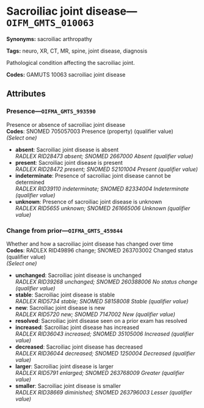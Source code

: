 # Sacroiliac joint disease—`OIFM_GMTS_010063`

**Synonyms:** sacroiliac arthropathy

**Tags:** neuro, XR, CT, MR, spine, joint disease, diagnosis

Pathological condition affecting the sacroiliac joint.

**Codes:** GAMUTS 10063 sacroiliac joint disease

## Attributes

### Presence—`OIFMA_GMTS_993590`

Presence or absence of sacroiliac joint disease  
**Codes**: SNOMED 705057003 Presence (property) (qualifier value)  
*(Select one)*

- **absent**: Sacroiliac joint disease is absent  
_RADLEX RID28473 absent; SNOMED 2667000 Absent (qualifier value)_
- **present**: Sacroiliac joint disease is present  
_RADLEX RID28472 present; SNOMED 52101004 Present (qualifier value)_
- **indeterminate**: Presence of sacroiliac joint disease cannot be determined  
_RADLEX RID39110 indeterminate; SNOMED 82334004 Indeterminate (qualifier value)_
- **unknown**: Presence of sacroiliac joint disease is unknown  
_RADLEX RID5655 unknown; SNOMED 261665006 Unknown (qualifier value)_

### Change from prior—`OIFMA_GMTS_459844`

Whether and how a sacroiliac joint disease has changed over time  
**Codes**: RADLEX RID49896 change; SNOMED 263703002 Changed status (qualifier value)  
*(Select one)*

- **unchanged**: Sacroiliac joint disease is unchanged  
_RADLEX RID39268 unchanged; SNOMED 260388006 No status change (qualifier value)_
- **stable**: Sacroiliac joint disease is stable  
_RADLEX RID5734 stable; SNOMED 58158008 Stable (qualifier value)_
- **new**: Sacroiliac joint disease is new  
_RADLEX RID5720 new; SNOMED 7147002 New (qualifier value)_
- **resolved**: Sacroiliac joint disease seen on a prior exam has resolved  
- **increased**: Sacroiliac joint disease has increased  
_RADLEX RID36043 increased; SNOMED 35105006 Increased (qualifier value)_
- **decreased**: Sacroiliac joint disease has decreased  
_RADLEX RID36044 decreased; SNOMED 1250004 Decreased (qualifier value)_
- **larger**: Sacroiliac joint disease is larger  
_RADLEX RID5791 enlarged; SNOMED 263768009 Greater (qualifier value)_
- **smaller**: Sacroiliac joint disease is smaller  
_RADLEX RID38669 diminished; SNOMED 263796003 Lesser (qualifier value)_